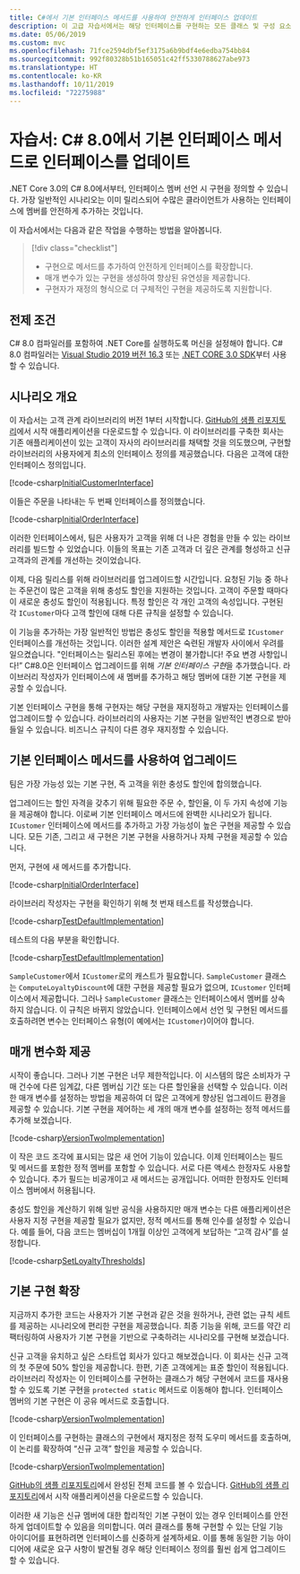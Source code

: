 ```yaml
---
title: C#에서 기본 인터페이스 메서드를 사용하여 안전하게 인터페이스 업데이트
description: 이 고급 자습서에서는 해당 인터페이스를 구현하는 모든 클래스 및 구성 요소를 훼손하지 않고 기존 인터페이스 정의에 새 기능을 안전하게 추가할 수 있는 방법을 살펴봅니다.
ms.date: 05/06/2019
ms.custom: mvc
ms.openlocfilehash: 71fce2594dbf5ef3175a6b9bdf4e6edba754bb84
ms.sourcegitcommit: 992f80328b51b165051c42ff5330788627abe973
ms.translationtype: HT
ms.contentlocale: ko-KR
ms.lasthandoff: 10/11/2019
ms.locfileid: "72275988"
---
```

# <a name="tutorial-update-interfaces-with-default-interface-methods-in-c-80"></a>자습서: C# 8.0에서 기본 인터페이스 메서드로 인터페이스를 업데이트

.NET Core 3.0의 C# 8.0에서부터, 인터페이스 멤버 선언 시 구현을 정의할 수 있습니다. 가장 일반적인 시나리오는 이미 릴리스되어 수많은 클라이언트가 사용하는 인터페이스에 멤버를 안전하게 추가하는 것입니다.

이 자습서에서는 다음과 같은 작업을 수행하는 방법을 알아봅니다.

> [!div class="checklist"]
>
> * 구현으로 메서드를 추가하여 안전하게 인터페이스를 확장합니다.
> * 매개 변수가 있는 구현을 생성하여 향상된 유연성을 제공합니다.
> * 구현자가 재정의 형식으로 더 구체적인 구현을 제공하도록 지원합니다.

## <a name="prerequisites"></a>전제 조건

C# 8.0 컴파일러를 포함하여 .NET Core를 실행하도록 머신을 설정해야 합니다. C# 8.0 컴파일러는 [Visual Studio 2019 버전 16.3](https://visualstudio.microsoft.com/downloads/?utm_medium=microsoft&utm_source=docs.microsoft.com&utm_campaign=inline+link&utm_content=download+vs2019) 또는 [.NET CORE 3.0 SDK](https://dotnet.microsoft.com/download)부터 사용할 수 있습니다.

## <a name="scenario-overview"></a>시나리오 개요

이 자습서는 고객 관계 라이브러리의 버전 1부터 시작합니다. [GitHub의 샘플 리포지토리](https://github.com/dotnet/samples/tree/master/csharp/tutorials/default-interface-members-versions/starter/customer-relationship)에서 시작 애플리케이션을 다운로드할 수 있습니다. 이 라이브러리를 구축한 회사는 기존 애플리케이션이 있는 고객이 자사의 라이브러리를 채택할 것을 의도했으며, 구현할 라이브러리의 사용자에게 최소의 인터페이스 정의를 제공했습니다. 다음은 고객에 대한 인터페이스 정의입니다.

[!code-csharp[InitialCustomerInterface](~/samples/csharp/tutorials/default-interface-members-versions/starter/customer-relationship/ICustomer.cs?name=SnippetICustomerVersion1)]

이들은 주문을 나타내는 두 번째 인터페이스를 정의했습니다.

[!code-csharp[InitialOrderInterface](~/samples/csharp/tutorials/default-interface-members-versions/starter/customer-relationship/IOrder.cs?name=SnippetIorderVersion1)]

이러한 인터페이스에서, 팀은 사용자가 고객을 위해 더 나은 경험을 만들 수 있는 라이브러리를 빌드할 수 있었습니다. 이들의 목표는 기존 고객과 더 깊은 관계를 형성하고 신규 고객과의 관계를 개선하는 것이었습니다.

이제, 다음 릴리스를 위해 라이브러리를 업그레이드할 시간입니다. 요청된 기능 중 하나는 주문건이 많은 고객을 위해 충성도 할인을 지원하는 것입니다. 고객이 주문할 때마다 이 새로운 충성도 할인이 적용됩니다. 특정 할인은 각 개인 고객의 속성입니다. 구현된 각 `ICustomer`마다 고객 할인에 대해 다른 규칙을 설정할 수 있습니다. 

이 기능을 추가하는 가장 일반적인 방법은 충성도 할인을 적용할 메서드로 `ICustomer` 인터페이스를 개선하는 것입니다. 이러한 설계 제안은 숙련된 개발자 사이에서 우려를 일으켰습니다. "인터페이스는 릴리스된 후에는 변경이 불가합니다! 주요 변경 사항입니다!” C#8.0은 인터페이스 업그레이드를 위해 *기본 인터페이스 구현*을 추가했습니다. 라이브러리 작성자가 인터페이스에 새 멤버를 추가하고 해당 멤버에 대한 기본 구현을 제공할 수 있습니다.

기본 인터페이스 구현을 통해 구현자는 해당 구현을 재지정하고 개발자는 인터페이스를 업그레이드할 수 있습니다. 라이브러리의 사용자는 기본 구현을 일반적인 변경으로 받아들일 수 있습니다. 비즈니스 규칙이 다른 경우 재지정할 수 있습니다.

## <a name="upgrade-with-default-interface-methods"></a>기본 인터페이스 메서드를 사용하여 업그레이드

팀은 가장 가능성 있는 기본 구현, 즉 고객을 위한 충성도 할인에 합의했습니다.

업그레이드는 할인 자격을 갖추기 위해 필요한 주문 수, 할인율, 이 두 가지 속성에 기능을 제공해야 합니다. 이로써 기본 인터페이스 메서드에 완벽한 시나리오가 됩니다. `ICustomer` 인터페이스에 메서드를 추가하고 가장 가능성이 높은 구현을 제공할 수 있습니다. 모든 기존, 그리고 새 구현은 기본 구현을 사용하거나 자체 구현을 제공할 수 있습니다.

먼저, 구현에 새 메서드를 추가합니다.

[!code-csharp[InitialOrderInterface](~/samples/csharp/tutorials/default-interface-members-versions/finished/customer-relationship/ICustomer.cs?name=SnippetLoyaltyDiscountVersionOne)]

라이브러리 작성자는 구현을 확인하기 위해 첫 번재 테스트를 작성했습니다.

[!code-csharp[TestDefaultImplementation](~/samples/csharp/tutorials/default-interface-members-versions/finished/customer-relationship/Program.cs?name=SnippetTestDefaultImplementation)]

테스트의 다음 부분을 확인합니다.

[!code-csharp[TestDefaultImplementation](~/samples/csharp/tutorials/default-interface-members-versions/finished/customer-relationship/Program.cs?name=SnippetHighlightCast)]

`SampleCustomer`에서 `ICustomer`로의 캐스트가 필요합니다. `SampleCustomer` 클래스는 `ComputeLoyaltyDiscount`에 대한 구현을 제공할 필요가 없으며, `ICustomer` 인터페이스에서 제공합니다. 그러나 `SampleCustomer` 클래스는 인터페이스에서 멤버를 상속하지 않습니다. 이 규칙은 바뀌지 않았습니다. 인터페이스에서 선언 및 구현된 메서드를 호출하려면 변수는 인터페이스 유형(이 예에서는 `ICustomer`)이어야 합니다.

## <a name="provide-parameterization"></a>매개 변수화 제공

시작이 좋습니다. 그러나 기본 구현은 너무 제한적입니다. 이 시스템의 많은 소비자가 구매 건수에 다른 임계값, 다른 멤버십 기간 또는 다른 할인율을 선택할 수 있습니다. 이러한 매개 변수를 설정하는 방법을 제공하여 더 많은 고객에게 향상된 업그레이드 환경을 제공할 수 있습니다. 기본 구현을 제어하는 세 개의 매개 변수를 설정하는 정적 메서드를 추가해 보겠습니다.

[!code-csharp[VersionTwoImplementation](~/samples/csharp/tutorials/default-interface-members-versions/finished/customer-relationship/ICustomer.cs?name=SnippetLoyaltyDiscountVersionTwo)]

이 작은 코드 조각에 표시되는 많은 새 언어 기능이 있습니다. 이제 인터페이스는 필드 및 메서드를 포함한 정적 멤버를 포함할 수 있습니다. 서로 다른 액세스 한정자도 사용할 수 있습니다. 추가 필드는 비공개이고 새 메서드는 공개입니다. 어떠한 한정자도 인터페이스 멤버에서 허용됩니다.

충성도 할인을 계산하기 위해 일반 공식을 사용하지만 매개 변수는 다른 애플리케이션은 사용자 지정 구현을 제공할 필요가 없지만, 정적 메서드를 통해 인수를 설정할 수 있습니다. 예를 들어, 다음 코드는 멤버십이 1개월 이상인 고객에게 보답하는 “고객 감사”를 설정합니다.

[!code-csharp[SetLoyaltyThresholds](~/samples/csharp/tutorials/default-interface-members-versions/finished/customer-relationship/Program.cs?name=SnippetSetLoyaltyThresholds)]

## <a name="extend-the-default-implementation"></a>기본 구현 확장

지금까지 추가한 코드는 사용자가 기본 구현과 같은 것을 원하거나, 관련 없는 규칙 세트를 제공하는 시나리오에 편리한 구현을 제공했습니다. 최종 기능을 위해, 코드를 약간 리팩터링하여 사용자가 기본 구현을 기반으로 구축하려는 시나리오를 구현해 보겠습니다. 

신규 고객을 유치하고 싶은 스타트업 회사가 있다고 해보겠습니다. 이 회사는 신규 고객의 첫 주문에 50% 할인을 제공합니다. 한편, 기존 고객에게는 표준 할인이 적용됩니다. 라이브러리 작성자는 이 인터페이스를 구현하는 클래스가 해당 구현에서 코드를 재사용할 수 있도록 기본 구현을 `protected static` 메서드로 이동해야 합니다. 인터페이스 멤버의 기본 구현은 이 공유 메서드로 호출합니다.

[!code-csharp[VersionTwoImplementation](~/samples/csharp/tutorials/default-interface-members-versions/finished/customer-relationship/ICustomer.cs?name=SnippetFinalVersion)]

이 인터페이스를 구현하는 클래스의 구현에서 재지정은 정적 도우미 메서드를 호출하며, 이 논리를 확장하여 “신규 고객” 할인을 제공할 수 있습니다.

[!code-csharp[VersionTwoImplementation](~/samples/csharp/tutorials/default-interface-members-versions/finished/customer-relationship/SampleCustomer.cs?name=SnippetOverrideAndExtend)]

[GitHub의 샘플 리포지토리](https://github.com/dotnet/samples/tree/master/csharp/tutorials/default-interface-members-versions/finished/customer-relationship)에서 완성된 전체 코드를 볼 수 있습니다. [GitHub의 샘플 리포지토리](https://github.com/dotnet/samples/tree/master/csharp/tutorials/default-interface-members-versions/starter/customer-relationship)에서 시작 애플리케이션을 다운로드할 수 있습니다.

이러한 새 기능은 신규 멤버에 대한 합리적인 기본 구현이 있는 경우 인터페이스를 안전하게 업데이트할 수 있음을 의미합니다. 여러 클래스를 통해 구현할 수 있는 단일 기능 아이디어를 표현하려면 인터페이스를 신중하게 설계하세요. 이를 통해 동일한 기능 아이디어에 새로운 요구 사항이 발견될 경우 해당 인터페이스 정의를 훨씬 쉽게 업그레이드할 수 있습니다.
